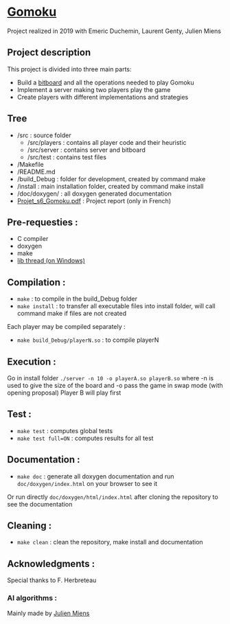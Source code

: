 # [Gomoku](https://fr.wikipedia.org/wiki/Gomoku)
Project realized in 2019 with Emeric Duchemin, Laurent Genty, Julien Miens

## Project description
This project is divided into three main parts:
- Build a [bitboard](https://en.wikipedia.org/wiki/Bitboard) and all the operations needed to play Gomoku
- Implement a server making two players play the game
- Create players with different implementations and strategies

## Tree
- /src : source folder
  -  /src/players : contains all player code and their heuristic
  - /src/server : contains server and bitboard
  - /src/test : contains test files
- /Makefile
- /README.md
- /build_Debug : folder for development, created by command make
- /install : main installation folder, created by command make install
- /doc/doxygen/ : all doxygen generated documentation
- [Projet_s6_Gomoku.pdf](Projet_s6_Gomoku.pdf) : Project report (only in French)

## Pre-requesties :
- C compiler
- doxygen
- make
- [lib thread (on Windows)](https://sourceforge.net/projects/mingw-w64/files/Toolchains%20targetting%20Win64/Personal%20Builds/rubenvb/gcc-4.7-experimental-stdthread/)

## Compilation :

- ```make``` : to compile in the build_Debug folder
- ```make install``` : to transfer all executable files into install folder, will call command make if files are not created

Each player may be compiled separately :
- ```make build_Debug/playerN.so``` : to compile playerN

## Execution :

Go in install folder
```./server -n 10 -o playerA.so playerB.so```
where -n is used to give the size of the board
and -o pass the game in swap mode (with opening proposal)
Player B will play first

## Test :

- ```make test``` : computes global tests
- ```make test full=ON``` : computes results for all test

## Documentation :

- ```make doc``` : generate all doxygen documentation and run `doc/doxygen/index.html` on your browser to see it

Or run directly `doc/doxygen/html/index.html` after cloning the repository to see the documentation

## Cleaning :

- ```make clean``` : clean the repository, make install and documentation

## Acknowledgments :
Special thanks to F. Herbreteau

### AI algorithms :
Mainly made by [Julien Miens](https://github.com/Arkhean)

